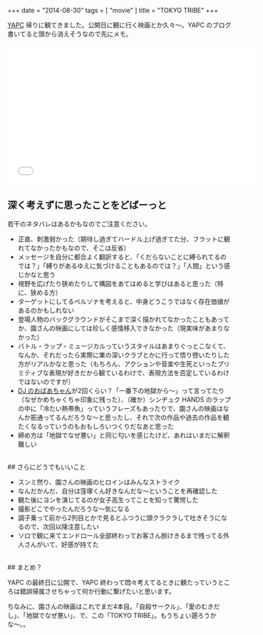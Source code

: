 +++
date = "2014-08-30"
tags = [ "movie" ]
title = "TOKYO TRIBE"
+++

[YAPC](http://yapcasia.org/2014) 帰りに観てきました。公開日に観に行く映画とか久々〜。YAPC のブログ書いてると頭から消えそうなので先にメモ。

<iframe width="560" height="315" src="//www.youtube.com/embed/7vDSPqAA59k" frameborder="0" allowfullscreen></iframe>
<br />

<!--more-->

## 深く考えずに思ったことをどばーっと

若干のネタバレはあるかもなのでご注意ください。

* 正直、刺激弱かった（期待し過ぎてハードル上げ過ぎてた分、フラットに観れてなかったかもなので、そこは反省）
* メッセージを自分に都合よく翻訳すると、「くだらないことに縛られてるのでは？」「縛りがあるゆえに気づけることもあるのでは？」「人間」という感じかなと思う
* 視野を広げたり狭めたりして構図をあてはめると学びはあると思った（特に、狭める方）
* ターゲットにしてるペルソナを考えると、中身どうこうではなく存在価値があるのかもしれない
* 登場人物のバックグラウンドがそこまで深く描かれてなかったこともあってか、園さんの映画にしては珍しく感情移入できなかった（現実味があまりなかった）
* バトル・ラップ・ミュージカルっていうスタイルはあまりぐっとこなくて、なんか、それだったら実際に業の深いクラブとかに行って悟り啓いたりした方がリアルかなと思った（もちろん、アクションや音楽や生死といったプリミティブな表現が好きだから観ているわけで、表現方法を否定しているわけではないのですが）
* [DJ のおばあちゃん](http://www.qetic.jp/film/tokyotribe-140828/117407)が2回くらい？「一番下の地獄から〜」って言ってたり（なぜかめちゃくちゃ印象に残った）、（確か）シンヂュク HANDS のラップの中に「冷たい熱帯魚」っていうフレーズもあったりで、園さんの映画はなんか筋通ってるんだろうな〜と思ったし、それで次の作品や過去の作品を観たくなるっていうのもおもしろいつくりだなあと思った
* 締め方は「地獄でなぜ悪い」と同じ匂いを感じたけど、あれはいまだに解釈難しい

<br />
## さらにどうでもいいこと

* スンミ然り、園さんの映画のヒロインはみんなストライク
* なんだかんだ、自分は窪塚くん好きなんだな〜ということを再確認した
* 観た後にヨンを演じてるのが女子高生ってことを知って驚愕した
* 撮影どこでやったんだろうな〜気になる
* 調子乗って前から2列目とかで見るとふつうに頭クラクラして吐きそうになるので、次回以降注意したい
* ソロで観に来てエンドロール全部終わってお客さん捌けきるまで残ってる外人さんがいて、好感が持てた

<br />
## まとめ？

YAPC の最終日に公開で、YAPC 終わって悶々考えてるときに観たっていうところは錯誤帰属させちゃって何か行動に繋げたいと思います。

ちなみに、園さんの映画はこれでまだ4本目。「自殺サークル」、「愛のむきだし」、「地獄でなぜ悪い」、で、この「TOKYO TRIBE」。もうちょい遡ろうかな〜。。
